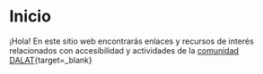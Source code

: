 # Inicio
¡Hola! En este sitio web encontrarás enlaces y recursos de interés relacionados con accesibilidad y actividades de la [comunidad DALAT](https://dalatcomunidad.org){target=_blank}